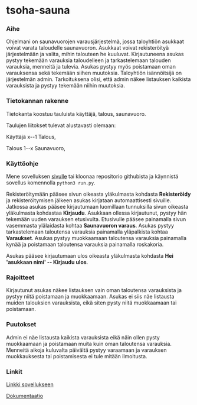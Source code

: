# tsoha-sauna

### Aihe 

Ohjelmani on saunavuorojen varausjärjestelmä, jossa taloyhtiön asukkaat voivat varata taloudelle saunavuoron. Asukkaat voivat rekisteröityä järjestelmään ja valita, mihin talouteen he kuuluvat. Kirjautuneena asukas pystyy tekemään varauksia taloudelleen ja tarkastelemaan talouden varauksia, menneitä ja tulevia. Asukas pystyy myös poistamaan oman varauksensa sekä tekemään siihen muutoksia. Taloyhtiön isännöitsijä on järjestelmän admin. Tarkoituksena olisi, että admin näkee listauksen kaikista varauksista ja pystyy tekemään niihin muutoksia. 

### Tietokannan rakenne

Tietokanta koostuu tauluista käyttäjä, talous, saunavuoro.

Taulujen liitokset tulevat alustavasti olemaan: 

Käyttäjä x--1 Talous,

Talous 1--x Saunavuoro,

### Käyttöohje

Mene sovelluksen [sivulle](https://tsoha-sauna.herokuapp.com/) tai kloonaa repositorio githubista ja käynnistä sovellus komennolla `python3 run.py`. 

Rekisteröitymään pääsee sivun oikeasta yläkulmasta kohdasta **Rekisteröidy** ja rekisteröitymisen jälkeen asukas kirjataan automaattisesti sivuille. Jatkossa asukas pääsee kirjautumaan luomillaan tunnuksilla sivun oikeasta yläkulmasta kohdastaa **Kirjaudu**. Asukkaan ollessa kirjautunut, pystyy hän tekemään uuden varauksen etusivulta. Etusivulle pääsee painamalla sivun vasemmasta ylälaidasta kohtaa **Saunavuoron varaus**. Asukas pystyy tarkastelemaan taloutensa varauksia painamalla yläpalkista kohtaa **Varaukset**. Asukas pystyy muokkaamaan taloutensa varauksia painamalla kynää ja poistamaan taloutensa varauksia painamalla roskakoria.

Asukas pääsee kirjautumaan ulos oikeasta yläkulmasta kohdasta **Hei 'asukkaan nimi' -- Kirjaudu ulos**.

### Rajoitteet

Kirjautunut asukas näkee listauksen vain oman taloutensa varauksista ja pystyy niitä poistamaan ja muokkaamaan. Asukas ei siis näe listausta muiden talouksien varauksista, eikä siten pysty niitä muokkaamaan tai poistamaan. 

### Puutokset

Admin ei näe listausta kaikista varauksista eikä näin ollen pysty muokkaamaan ja poistamaan muita kuin oman taloutensa varauksia. Menneitä aikoja kuluvalta päivältä pystyy varaamaan ja varauksen muokkauksesta tai poistamisesta ei tule mitään ilmoitusta. 

### Linkit

[Linkki sovellukseen](https://tsoha-sauna.herokuapp.com/)

[Dokumentaatio](https://github.com/selinale/tsoha-sauna/blob/master/documentation/Documentation.pdf)

